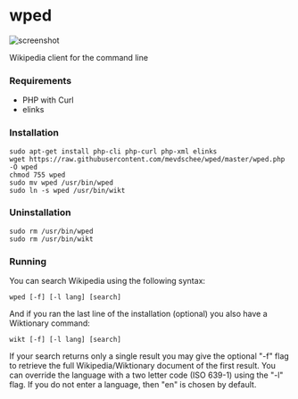 wped
====

![screenshot](http://www.leaseweblabs.com/wp-content/uploads/2014/11/wped.png)

Wikipedia client for the command line

### Requirements

- PHP with Curl
- elinks

### Installation

```
sudo apt-get install php-cli php-curl php-xml elinks
wget https://raw.githubusercontent.com/mevdschee/wped/master/wped.php -O wped
chmod 755 wped
sudo mv wped /usr/bin/wped
sudo ln -s wped /usr/bin/wikt
```

### Uninstallation

```
sudo rm /usr/bin/wped
sudo rm /usr/bin/wikt
```

### Running

You can search Wikipedia using the following syntax:

```
wped [-f] [-l lang] [search]
```

And if you ran the last line of the installation (optional) you also have a Wiktionary command:

```
wikt [-f] [-l lang] [search]
```

If your search returns only a single result you may give the optional "-f" flag to retrieve the full Wikipedia/Wiktionary document of the first result. You can override the language with a two letter code (ISO 639-1) using the "-l" flag. If you do not enter a language, then "en" is chosen by default.
